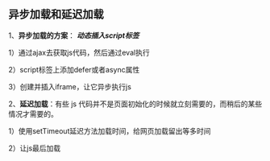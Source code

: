 ## 异步加载和延迟加载

1、**异步加载的方案**： ***动态插入script标签***

1）通过ajax去获取js代码，然后通过eval执行  

2）script标签上添加defer或者async属性  

3）创建并插入iframe，让它异步执行js  



2、**延迟加载**：有些 js 代码并不是页面初始化的时候就立刻需要的，而稍后的某些情况才需要的。

1）使用setTimeout延迟方法加载时间，给网页加载留出等多时间

2）让js最后加载